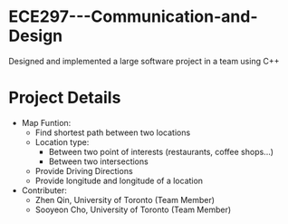 # ECE297---Communication-and-Design
Designed and implemented a large software project in a team using C++
# Project Details
- Map Funtion:
   - Find shortest path between two locations
    - Location type:
      - Between two point of interests (restaurants, coffee shops...)
      - Between two intersections
  - Provide Driving Directions
  - Provide longitude and longitude of a location
- Contributer:
  - Zhen Qin, University of Toronto (Team Member)
  - Sooyeon Cho, University of Toronto (Team Member)
